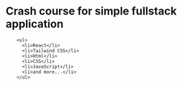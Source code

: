 # Crash course for simple fullstack application

        <ul>
          <li>React</li>
          <li>Tailwind CSS</li>
          <li>Html</li>
          <li>CSS</li>
          <li>JavaScript</li>
          <li>and more...</li>
        </ul>

